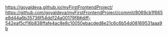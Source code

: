 
https://goyaldeva.github.io/myFirstFrontendProject/
https://github.com/goyaldeva/myFirstFrontendProject/commit/8069cb1f665e8d44a6b35736f54dd124a00179f8#diff-542eaf5cf16b838ffafe4ac8e8c10050ebacded8e21c6c6b54d08169531aaa9b
